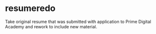 # resumeredo
Take original resume that was submitted with application to Prime Digital Academy and rework to include new material. 
